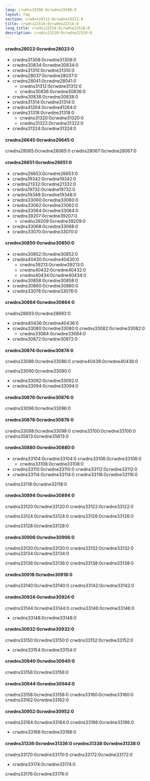 ```yaml
---
lang: crwdns19308:0crwdne19308:0
layout: faq
section: crwdns19312:0crwdne19312:0
title: crwdns22516:0crwdne22516:0
long_title: crwdns22518:0crwdne22518:0
description: crwdns22520:0crwdne22520:0
---
```


#### crwdns28023:0crwdne28023:0
- crwdns31308:0crwdne31308:0
- crwdns30834:0crwdne30834:0
- crwdns31310:0crwdne31310:0
- crwdns28037:0crwdne28037:0
- crwdns28041:0crwdne28041:0
    - crwdns31312:0crwdne31312:0
    - crwdns30836:0crwdne30836:0
- crwdns30838:0crwdne30838:0
- crwdns31314:0crwdne31314:0
- crwdns41264:0crwdne41264:0
- crwdns31318:0crwdne31318:0
    - crwdns31320:0crwdne31320:0
    - crwdns31322:0crwdne31322:0
- crwdns31324:0crwdne31324:0

#### crwdns26645:0crwdne26645:0
crwdns28065:0crwdne28065:0 crwdns28067:0crwdne28067:0

#### crwdns26651:0crwdne26651:0
- crwdns26653:0crwdne26653:0
- crwdns19342:0crwdne19342:0
- crwdns21332:0crwdne21332:0
- crwdns19732:0crwdne19732:0
- crwdns19348:0crwdne19348:0
- crwdns33060:0crwdne33060:0
- crwdns33062:0crwdne33062:0
- crwdns33064:0crwdne33064:0
- crwdns39207:0crwdne39207:0
    - crwdns39209:0crwdne39209:0
- crwdns33068:0crwdne33068:0
- crwdns33070:0crwdne33070:0

#### crwdns30850:0crwdne30850:0
- crwdns30852:0crwdne30852:0
- crwdns40430:0crwdne40430:0
    - crwdns39213:0crwdne39213:0
    - crwdns40432:0crwdne40432:0
    - crwdns40434:0crwdne40434:0
- crwdns30858:0crwdne30858:0
- crwdns30860:0crwdne30860:0
- crwdns33076:0crwdne33076:0

#### crwdns30864:0crwdne30864:0
crwdns28693:0crwdne28693:0
- crwdns40436:0crwdne40436:0
- crwdns33080:0crwdne33080:0 crwdns33082:0crwdne33082:0
    - crwdns33084:0crwdne33084:0
- crwdns30872:0crwdne30872:0

#### crwdns30874:0crwdne30874:0
crwdns33086:0crwdne33086:0 crwdns40438:0crwdne40438:0

crwdns33090:0crwdne33090:0
- crwdns33092:0crwdne33092:0
- crwdns33094:0crwdne33094:0

#### crwdns30876:0crwdne30876:0
crwdns33096:0crwdne33096:0

#### crwdns30878:0crwdne30878:0
crwdns33098:0crwdne33098:0 crwdns33100:0crwdne33100:0 crwdns35613:0crwdne35613:0

#### crwdns30880:0crwdne30880:0
- crwdns33104:0crwdne33104:0 crwdns33106:0crwdne33106:0
    - crwdns33108:0crwdne33108:0
- crwdns33110:0crwdne33110:0 crwdns33112:0crwdne33112:0
- crwdns33114:0crwdne33114:0 crwdns33116:0crwdne33116:0

crwdns33118:0crwdne33118:0

#### crwdns30894:0crwdne30894:0
crwdns33120:0crwdne33120:0 crwdns33122:0crwdne33122:0

crwdns33124:0crwdne33124:0 crwdns33126:0crwdne33126:0

crwdns33128:0crwdne33128:0

#### crwdns30906:0crwdne30906:0
crwdns33130:0crwdne33130:0 crwdns33132:0crwdne33132:0 crwdns33134:0crwdne33134:0

crwdns33136:0crwdne33136:0 crwdns33138:0crwdne33138:0

#### crwdns30918:0crwdne30918:0
crwdns33140:0crwdne33140:0 crwdns33142:0crwdne33142:0

#### crwdns30924:0crwdne30924:0
crwdns33144:0crwdne33144:0 crwdns33146:0crwdne33146:0
- crwdns33148:0crwdne33148:0

#### crwdns30932:0crwdne30932:0
crwdns33150:0crwdne33150:0 crwdns33152:0crwdne33152:0
- crwdns33154:0crwdne33154:0

#### crwdns30940:0crwdne30940:0
crwdns33156:0crwdne33156:0

#### crwdns30944:0crwdne30944:0
crwdns33158:0crwdne33158:0 crwdns33160:0crwdne33160:0 crwdns33162:0crwdne33162:0

#### crwdns30952:0crwdne30952:0
crwdns33164:0crwdne33164:0 crwdns33166:0crwdne33166:0
- crwdns33168:0crwdne33168:0

#### crwdns31336:0crwdne31336:0 crwdns31338:0crwdne31338:0
crwdns33170:0crwdne33170:0 crwdns33172:0crwdne33172:0

- crwdns33174:0crwdne33174:0

crwdns33176:0crwdne33176:0
